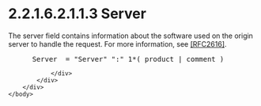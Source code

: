 <html dir="LTR" xmlns:mshelp="http://msdn.microsoft.com/mshelp" xmlns:ddue="http://ddue.schemas.microsoft.com/authoring/2003/5" xmlns:xlink="http://www.w3.org/1999/xlink" xmlns:tool="http://www.microsoft.com/tooltip">
    <head>
        <meta http-equiv="Content-Type" content="text/html; CHARSET=utf-8"></meta>
        <meta name="save" content="history"></meta>
        <title>2.2.1.6.2.1.1.3 Server</title>
        <xml>
            <mshelp:toctitle title="2.2.1.6.2.1.1.3 Server"></mshelp:toctitle>
            <mshelp:rltitle title="[MS-SSAS8]: Server"></mshelp:rltitle>
            <mshelp:keyword index="A" term="133c717a-5b3b-4529-bb18-dd4913d8a6ab"></mshelp:keyword>
            <mshelp:attr name="DCSext.ContentType" value="open specification"></mshelp:attr>
            <mshelp:attr name="AssetID" value="133c717a-5b3b-4529-bb18-dd4913d8a6ab"></mshelp:attr>
            <mshelp:attr name="TopicType" value="kbRef"></mshelp:attr>
            <mshelp:attr name="DCSext.Title" value="[MS-SSAS8]: Server" />
        </xml>
    </head>
    <body>
        <div id="header">
            <h1 class="heading">2.2.1.6.2.1.1.3 Server</h1>
        </div>
        <div id="mainSection">
            <div id="mainBody">
                <div id="allHistory" class="saveHistory"></div>
                <div id="sectionSection0" class="section" name="collapseableSection">
                    

<p>The server field contains information about the software
used on the origin server to handle the request. For more information, see <a href="https://go.microsoft.com/fwlink/?LinkId=90372">[RFC2616]</a>.</p>

<dl>
<dd>
<div><pre> Server  = &quot;Server&quot; &quot;:&quot; 1*( product | comment )
</pre></div>
</dd></dl>


                </div>
            </div>
        </div>
    </body>
</html>